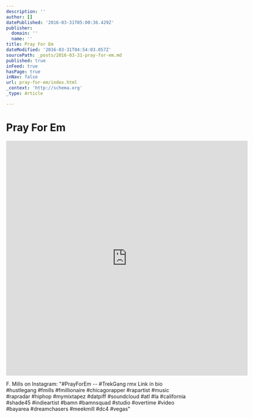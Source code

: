 ```yaml
---
description: ''
author: []
datePublished: '2016-03-31T05:00:36.429Z'
publisher:
  domain: ''
  name: ''
title: Pray For Em
dateModified: '2016-03-31T04:54:03.057Z'
sourcePath: _posts/2016-03-31-pray-for-em.md
published: true
inFeed: true
hasPage: true
inNav: false
url: pray-for-em/index.html
_context: 'http://schema.org'
_type: Article

---
```

# Pray For Em

<iframe src="https://cdn.embedly.com/widgets/media.html?src=http%3A%2F%2Fscontent.cdninstagram.com%2Ft50.2886-16%2F12893061_1571468896499122_318026616_n.mp4&amp;src_secure=1&amp;url=https%3A%2F%2Fwww.instagram.com%2Fp%2FBDQgAzorLWD%2F&amp;image=https%3A%2F%2Fscontent.cdninstagram.com%2Ft51.2885-15%2Fe15%2F12407178_971266862955833_1046868222_n.jpg%3Fig_cache_key%3DMTIxMTYwOTA5MjY5NDI1OTA3NQ%253D%253D.2&amp;key=b7d04c9b404c499eba89ee7072e1c4f7&amp;type=video%2Fmp4&amp;schema=instagram" width="658" height="640" scrolling="no" frameborder="0" allowfullscreen="allowfullscreen" style=""></iframe>

F. Mills on Instagram: "\#PrayForEm -- \#TrekGang rmx Link in bio \#hustlegang \#fmills \#fmillionaire \#chicagorapper \#rapartist \#music \#rapradar \#hiphop \#mymixtapez \#datpiff \#soundcloud \#atl \#la \#california \#shade45 \#indieartist \#bamn \#bamnsquad \#studio \#overtime \#video \#bayarea \#dreamchasers \#meekmill \#dc4 \#vegas"